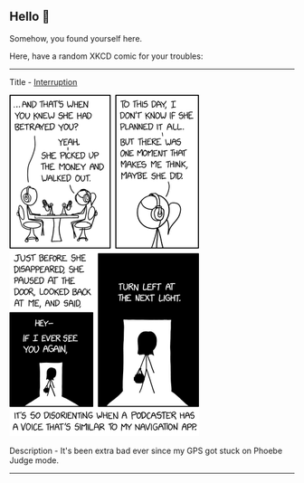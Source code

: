 ## Hello 👀

Somehow, you found yourself here.

Here, have a random XKCD comic for your troubles:

-----------------------------------

Title - [Interruption](https://xkcd.com/2670)

![Interruption](./random_comic.png)

Description - It's been extra bad ever since my GPS got stuck on Phoebe Judge mode.

-----------------------------------